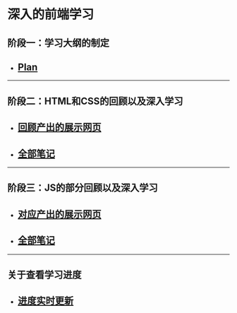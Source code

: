 # 深入的前端学习
## 阶段一：学习大纲的制定
- [Plan](study)
  --
---
## 阶段二：HTML和CSS的回顾以及深入学习
- [回顾产出的展示网页](https://deligentsheep.github.io/page.github.io-1.HTML-CSS-index.html-/)
  --  
- [全部笔记](1.HTML+CSS)
  --
---
## 阶段三：JS的部分回顾以及深入学习
- [对应产出的展示网页](https://deligentsheep.github.io/page2.github.io-index.html-/)
  --
- [全部笔记](2.JS)
  --
---
## 关于查看学习进度
- [进度实时更新](实时学习进度.md)
  --
